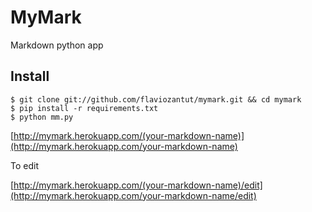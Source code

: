 # MyMark

Markdown python app


Install
---
    $ git clone git://github.com/flaviozantut/mymark.git && cd mymark
    $ pip install -r requirements.txt
    $ python mm.py


[http://mymark.herokuapp.com/(your-markdown-name)](http://mymark.herokuapp.com/your-markdown-name)

To edit

[http://mymark.herokuapp.com/(your-markdown-name)/edit](http://mymark.herokuapp.com/your-markdown-name/edit)


